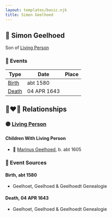 ```yaml
---
layout: templates/basic.njk
title: Simon Geelhoed
---
```

## 🔵 Simon Geelhoed

Son of [Living Person](/people/5/5696556)

### 📆 Events

Type | Date | Place
------ | ------ | ------
[Birth](#event-24aca9c5-3d08-4a8e-90f9-4c0c42ae3c9d) | abt 1580 |
[Death](#event-491d9020-656f-4539-9839-b8bc3142c23a) | 04 APR 1643 |

## 👩‍❤️‍👨 Relationships

### 🟣 [Living Person](/people/1/19894026)

#### Children With Living Person
* 🔵 [Marinus Geelhoed](/people/4/47020978), b. abt 1605
### 📰 Event Sources

#### <a id="event-24aca9c5-3d08-4a8e-90f9-4c0c42ae3c9d"></a> Birth, abt 1580
* Geelhoet, Geelhoed & Geelhoedt Genealogie

#### <a id="event-491d9020-656f-4539-9839-b8bc3142c23a"></a> Death, 04 APR 1643
* Geelhoet, Geelhoed & Geelhoedt Genealogie